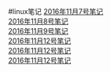 #linux笔记
[2016年11月7号笔记](./11-07.md)<br>
[2016年11月8号笔记](./11-08.md)<br>
[2016年11月9号笔记](./11-09.md)<br>
[2016年11月12号笔记](./11-12.md)<br>
[2016年11月12号笔记](./11-13.md)<br>
[2016年11月12号笔记](./11-14.md)<br>
